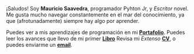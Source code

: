 ---
---

¡Saludos! Soy **Mauricio Saavedra**, programador Pyhton Jr, y *Escritor* novel.
Me gusta mucho navegar constantemente en el mar del conocimiento, ya que (afrotunadamente) siempre hay algo por aprender.

Puedes ver a mis aprendizajes de programación en mi **[Portafolio]**.
Puedes leer los avances que llevo de mi primer **[Libro]**
Revisa mi *Extenso* **[CV]**, o puedes enviarme un **[email]**.




[Portafolio]: /projects
<!-- [Libro]: https://amazon.com -->
[CV]: /cv
[email]: mailto:micorreodecontactopublico@gmail.com
[Libro]: /libros


<!-- Así como comprar mi primer **[Libro]**, o leer una **[Reseña]**. -->
